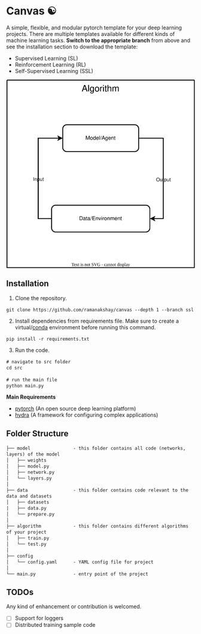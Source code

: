 # Canvas ☯︎

A simple, flexible, and modular pytorch template for your deep learning projects. There are multiple templates available for different kinds of machine learning tasks. **Switch to the appropriate branch** from above and see the installation section to download the template:

- Supervised Learning (SL)
- Reinforcement Learning (RL)
- Self-Supervised Learning (SSL)

<div align="center">

<img align="center" src="assets/architecture.svg">

</div>

## Installation

1.  Clone the repository.
```
git clone https://github.com/ramanakshay/canvas --depth 1 --branch ssl
```

2. Install dependencies from requirements file. Make sure to create a virtual/[conda](https://docs.conda.io/projects/conda/en/latest/user-guide/getting-started.html) environment before running this command.
```
pip install -r requirements.txt
```

3. Run the code.
```
# navigate to src folder
cd src

# run the main file
python main.py
```

**Main Requirements**
- [pytorch](https://pytorch.org/) (An open source deep learning platform)
- [hydra](https://hydra.cc/) (A framework for configuring complex applications)



## Folder Structure
```
├── model                - this folder contains all code (networks, layers) of the model
│   ├── weights
│   ├── model.py
│   ├── network.py
│   └── layers.py
│
├── data                 - this folder contains code relevant to the data and datasets
│   ├── datasets
|   ├── data.py
│   └── prepare.py
│
├── algorithm            - this folder contains different algorithms of your project
│   ├── train.py
│   └── test.py
│
├── config
│   └── config.yaml      - YAML config file for project
│
└── main.py              - entry point of the project

```


## TODOs

Any kind of enhancement or contribution is welcomed.

- [ ] Support for loggers
- [ ] Distributed training sample code
